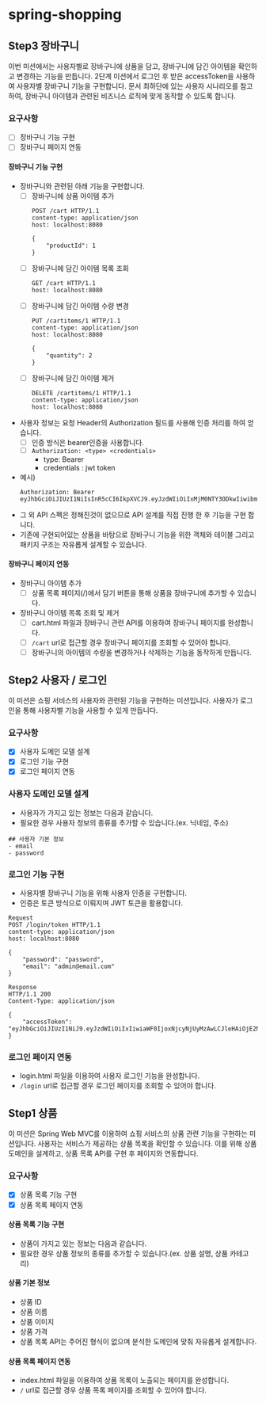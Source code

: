 # spring-shopping

## Step3 장바구니

이번 미션에서는 사용자별로 장바구니에 상품을 담고, 장바구니에 담긴 아이템을 확인하고 변경하는 기능을 만듭니다.
2단계 미션에서 로그인 후 받은 accessToken을 사용하여 사용자별 장바구니 기능을 구현합니다.
문서 최하단에 있는 사용자 시나리오를 참고하여, 장바구니 아이템과 관련된 비즈니스 로직에 맞게 동작할 수 있도록 합니다.

### 요구사항

- [ ] 장바구니 기능 구현
- [ ] 장바구니 페이지 연동

#### 장바구니 기능 구현

- 장바구니와 관련된 아래 기능을 구현합니다.
    - [ ] 장바구니에 상품 아이템 추가
        ```
        POST /cart HTTP/1.1
        content-type: application/json
        host: localhost:8080
        
        {
            "productId": 1
        }
        ```
    - [ ] 장바구니에 담긴 아이템 목록 조회
        ```
        GET /cart HTTP/1.1
        host: localhost:8080
        ```
    - [ ] 장바구니에 담긴 아이템 수량 변경
        ```
        PUT /cartitems/1 HTTP/1.1
        content-type: application/json
        host: localhost:8080
        
        {
            "quantity": 2
        }
        ```
    - [ ] 장바구니에 담긴 아이템 제거
        ```
        DELETE /cartitems/1 HTTP/1.1
        content-type: application/json
        host: localhost:8080
        ```
- 사용자 정보는 요청 Header의 Authorization 필드를 사용해 인증 처리를 하여 얻습니다.
    - [ ] 인증 방식은 bearer인증을 사용합니다.
    - [ ] `Authorization: <type> <credentials>`
        - type: Bearer
        - credentials : jwt token
- 예시)
    ```
    Authorization: Bearer eyJhbGciOiJIUzI1NiIsInR5cCI6IkpXVCJ9.eyJzdWIiOiIxMjM0NTY3ODkwIiwibmFtZSI6IkpvaG4gRG9lIiwiaWF0IjoxNTE2MjM5MDIyfQ.SflKxwRJSMeKKF2QT4fwpMeJf36POk6yJV_adQssw5c
    ```
- 그 외 API 스펙은 정해진것이 없으므로 API 설계를 직접 진행 한 후 기능을 구현 합니다.
- 기존에 구현되어있는 상품을 바탕으로 장바구니 기능을 위한 객체와 테이블 그리고 패키지 구조는 자유롭게 설계할 수 있습니다.

#### 장바구니 페이지 연동

- 장바구니 아이템 추가
    - [ ] 상품 목록 페이지(/)에서 담기 버튼을 통해 상품을 장바구니에 추가할 수 있습니다.
- 장바구니 아이템 목록 조회 및 제거
    - [ ] cart.html 파일과 장바구니 관련 API를 이용하여 장바구니 페이지를 완성합니다.
    - [ ] `/cart` url로 접근할 경우 장바구니 페이지를 조회할 수 있어야 합니다.
    - [ ] 장바구니의 아이템의 수량을 변경하거나 삭제하는 기능을 동작하게 만듭니다.

## Step2 사용자 / 로그인

이 미션은 쇼핑 서비스의 사용자와 관련된 기능을 구현하는 미션입니다.
사용자가 로그인을 통해 사용자별 기능을 사용할 수 있게 만듭니다.

### 요구사항

- [x] 사용자 도메인 모델 설계
- [x] 로그인 기능 구현
- [x] 로그인 페이지 연동

### 사용자 도메인 모델 설계

- 사용자가 가지고 있는 정보는 다음과 같습니다.
- 필요한 경우 사용자 정보의 종류를 추가할 수 있습니다.(ex. 닉네임, 주소)

``` 
## 사용자 기본 정보
- email
- password
```

### 로그인 기능 구현

- 사용자별 장바구니 기능을 위해 사용자 인증을 구현합니다.
- 인증은 토큰 방식으로 이뤄지며 JWT 토큰을 활용합니다.

```
Request
POST /login/token HTTP/1.1
content-type: application/json
host: localhost:8080

{
    "password": "password",
    "email": "admin@email.com"
}
```

```
Response
HTTP/1.1 200
Content-Type: application/json

{
    "accessToken": "eyJhbGciOiJIUzI1NiJ9.eyJzdWIiOiIxIiwiaWF0IjoxNjcyNjUyMzAwLCJleHAiOjE2NzI2NTU5MDAsInJvbGVzIjpbIlJPTEVfQURNSU4iLCJST0xFX0FETUlOIl19.uaUXk5GkqB6QE_qlZisk3RZ3fL74zDADqbJl6LoLkSc"
}
```

### 로그인 페이지 연동

- login.html 파일을 이용하여 사용자 로그인 기능을 완성합니다.
- `/login` url로 접근할 경우 로그인 페이지를 조회할 수 있어야 합니다.

## Step1 상품

이 미션은 Spring Web MVC를 이용하여 쇼핑 서비스의 상품 관련 기능을 구현하는 미션입니다.
사용자는 서비스가 제공하는 상품 목록을 확인할 수 있습니다.
이를 위해 상품 도메인을 설계하고, 상품 목록 API를 구현 후 페이지와 연동합니다.

### 요구사항

- [x] 상품 목록 기능 구현
- [x] 상품 목록 페이지 연동

#### 상품 목록 기능 구현

- 상품이 가지고 있는 정보는 다음과 같습니다.
- 필요한 경우 상품 정보의 종류를 추가할 수 있습니다.(ex. 상품 설명, 상품 카테고리)

#### 상품 기본 정보

- 상품 ID
- 상품 이름
- 상품 이미지
- 상품 가격
- 상품 목록 API는 주어진 형식이 없으며 분석한 도메인에 맞춰 자유롭게 설계합니다.

#### 상품 목록 페이지 연동

- index.html 파일을 이용하여 상품 목록이 노출되는 페이지를 완성합니다.
- `/` url로 접근할 경우 상품 목록 페이지를 조회할 수 있어야 합니다.


